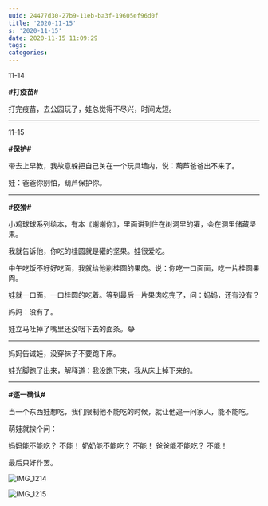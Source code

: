 ```yaml
---
uuid: 24477d30-27b9-11eb-ba3f-19605ef96d0f
title: '2020-11-15'
s: '2020-11-15'
date: 2020-11-15 11:09:29
tags:
categories:
---
```




11-14

**\#打疫苗\#**

打完疫苗，去公园玩了，娃总觉得不尽兴，时间太短。

---



11-15

**\#保护\#**

带去上早教，我故意躲把自己关在一个玩具墙内，说：葫芦爸爸出不来了。

娃：爸爸你别怕，葫芦保护你。

---



**\#狡猾\#**

小鸡球球系列绘本，有本《谢谢你》，里面讲到住在树洞里的獾，会在洞里储藏坚果。

我就告诉他，你吃的桂圆就是獾的坚果。娃很爱吃。

中午吃饭不好好吃面，我就给他削桂圆的果肉。说：你吃一口面面，吃一片桂圆果肉。

娃就一口面，一口桂圆的吃着。等到最后一片果肉吃完了，问：妈妈，还有没有？

妈妈：没有了。

娃立马吐掉了嘴里还没咽下去的面条。😂

---



妈妈告诫娃，没穿袜子不要跑下床。

娃光脚跑了出来，解释道：我没跑下来，我从床上掉下来的。

---





**\#逐一确认\#**

当一个东西娃想吃，我们限制他不能吃的时候，就让他追一问家人，能不能吃。

萌娃就挨个问：

妈妈能不能吃？ 不能！
奶奶能不能吃？ 不能！
爸爸能不能吃？ 不能！

最后只好作罢。



![IMG_1214](https://blog-assets.liupei.xin/assets/2020-11-15/IMG_1214.PNG-public)

![IMG_1215](https://blog-assets.liupei.xin/assets/2020-11-15/IMG_1215.PNG-public)
